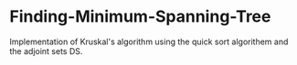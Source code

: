 # Finding-Minimum-Spanning-Tree
Implementation of Kruskal's algorithm using the quick sort algorithem and the adjoint sets DS.  
